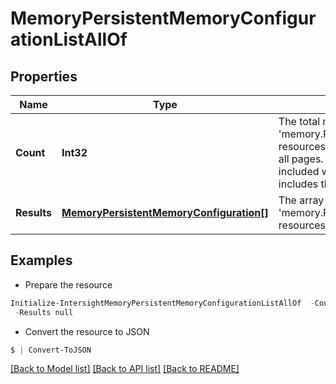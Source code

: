 # MemoryPersistentMemoryConfigurationListAllOf
## Properties

Name | Type | Description | Notes
------------ | ------------- | ------------- | -------------
**Count** | **Int32** | The total number of &#39;memory.PersistentMemoryConfiguration&#39; resources matching the request, accross all pages. The &#39;Count&#39; attribute is included when the HTTP GET request includes the &#39;$inlinecount&#39; parameter. | [optional] 
**Results** | [**MemoryPersistentMemoryConfiguration[]**](MemoryPersistentMemoryConfiguration.md) | The array of &#39;memory.PersistentMemoryConfiguration&#39; resources matching the request. | [optional] 

## Examples

- Prepare the resource
```powershell
Initialize-IntersightMemoryPersistentMemoryConfigurationListAllOf  -Count null `
 -Results null
```

- Convert the resource to JSON
```powershell
$ | Convert-ToJSON
```

[[Back to Model list]](../README.md#documentation-for-models) [[Back to API list]](../README.md#documentation-for-api-endpoints) [[Back to README]](../README.md)

